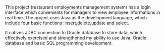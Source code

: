 This project (restaurant employments management system) has a login interface which convenients for managers to view employee informations in real time.
The project uses Java as the development language, which include four basic functions :insert,delete,update and select.

It natives JDBC connection to Oracle database to store data, 
which effectively exercised and strengthened my ability to use Java, Oracle database and basic SQL programming development.
